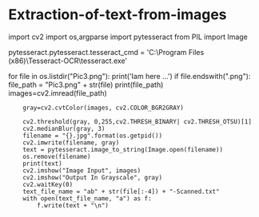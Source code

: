 # Extraction-of-text-from-images



import cv2
import os,argparse
import pytesseract
from PIL import Image

pytesseract.pytesseract.tesseract_cmd = 'C:\\Program Files (x86)\\Tesseract-OCR\\tesseract.exe'

for file in os.listdir("Pic3.png"):
    print('Iam here ...')
    if file.endswith(".png"):
        file_path = "Pic3.png" + str(file)
        print(file_path)
        images=cv2.imread(file_path)
        
        gray=cv2.cvtColor(images, cv2.COLOR_BGR2GRAY)
        
        cv2.threshold(gray, 0,255,cv2.THRESH_BINARY| cv2.THRESH_OTSU)[1]
        cv2.medianBlur(gray, 3)
        filename = "{}.jpg".format(os.getpid())
        cv2.imwrite(filename, gray)
        text = pytesseract.image_to_string(Image.open(filename))
        os.remove(filename)
        print(text)
        cv2.imshow("Image Input", images)
        cv2.imshow("Output In Grayscale", gray)
        cv2.waitKey(0)
        text_file_name = "ab" + str(file[:-4]) + "-Scanned.txt" 
        with open(text_file_name, "a") as f:
            f.write(text + "\n")
        


          
